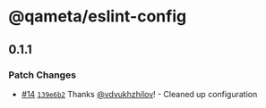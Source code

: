 # @qameta/eslint-config

## 0.1.1

### Patch Changes

- [#14](https://github.com/qameta/fe-core/pull/14) [`139e6b2`](https://github.com/qameta/fe-core/commit/139e6b22fe0baf5f680928085974cd01e4c6f10b) Thanks [@vdvukhzhilov](https://github.com/vdvukhzhilov)! - Cleaned up configuration
